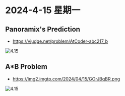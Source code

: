 # 2024-4-15 星期一

## Panoramix's Prediction

- https://vjudge.net/problem/AtCoder-abc217_b

![4.15](https://img2.imgtp.com/2024/04/15/x4Qy6e5L.png)

## A*B Problem

- https://img2.imgtp.com/2024/04/15/GOrJBqBR.png

![4.15](https://www.luogu.com.cn/problem/P1303)